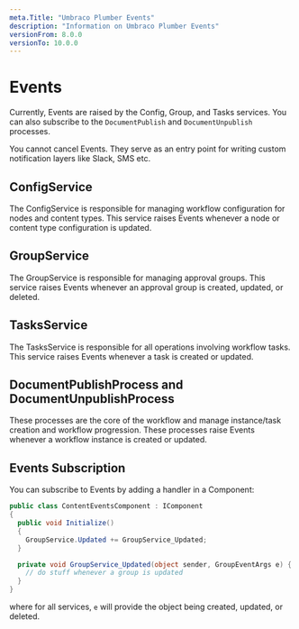 ```yaml
---
meta.Title: "Umbraco Plumber Events"
description: "Information on Umbraco Plumber Events"
versionFrom: 8.0.0
versionTo: 10.0.0
---
```


# Events

Currently, Events are raised by the Config, Group, and Tasks services. You can also subscribe to the `DocumentPublish` and `DocumentUnpublish` processes.

You cannot cancel Events. They serve as an entry point for writing custom notification layers like Slack, SMS etc.

## ConfigService

The ConfigService is responsible for managing workflow configuration for nodes and content types. This service raises Events whenever a node or content type configuration is updated.

## GroupService

The GroupService is responsible for managing approval groups. This service raises Events whenever an approval group is created, updated, or deleted.

## TasksService

The TasksService is responsible for all operations involving workflow tasks. This service raises Events whenever a task is created or updated.

## DocumentPublishProcess and DocumentUnpublishProcess

These processes are the core of the workflow and manage instance/task creation and workflow progression. These processes raise Events whenever a workflow instance is created or updated.

## Events Subscription

You can subscribe to Events by adding a handler in a Component:

```csharp
public class ContentEventsComponent : IComponent
{
  public void Initialize()
  {
    GroupService.Updated += GroupService_Updated;
  }

  private void GroupService_Updated(object sender, GroupEventArgs e) {
    // do stuff whenever a group is updated
  }
}
```

where for all services, `e` will provide the object being created, updated, or deleted.